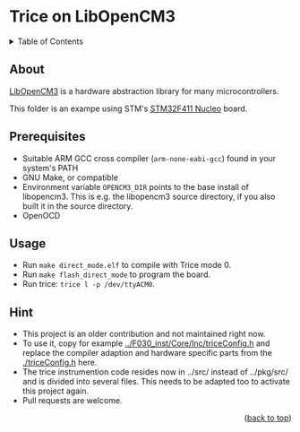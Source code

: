 <div id="top">

# Trice on LibOpenCM3

<details><summary>Table of Contents</summary><ol><!-- TABLE OF CONTENTS START -->

<!-- 
Table of Contents Generation:
- Install vsCode extension "Markdown TOC" from dumeng 
- Use Shift-Ctrl-P "markdownTOC:generate" to get the automatic numbering.
- replace "<a id=" with "<a id=" 
-->

<!-- vscode-markdown-toc -->
* 1. [Description](#description)
* 2. [Setting Up](#setting-up)
* 3. [Build](#build)
* 4. [Deferred Mode for max Speed](#deferred-mode-for-max-speed)
* 5. ["Hardware" Changes](#"hardware"-changes)
* 6. [Using RTT with on-board J-Link and JLinkRTTLogger](#using-rtt-with-on-board-j-link-and-jlinkrttlogger)
* 7. [Using RTT with on-board J-Link and OpenOCD](#using-rtt-with-on-board-j-link-and-openocd)
  * 7.1. [With Windows not possible](#with-windows-not-possible)
  * 7.2. [Darwin](#darwin)
* 8. [Using RTT with on-board ST-Link and OpenOCD](#using-rtt-with-on-board-st-link-and-openocd)
* 9. [Using On-board ST-Link and VS-Code Cortex-Debug Extension](#using-on-board-st-link-and-vs-code-cortex-debug-extension)
  * 9.1. [Fail](#fail)
  * 9.2. [OK](#ok)

<!-- vscode-markdown-toc-config
  numbering=true
  autoSave=true
  /vscode-markdown-toc-config -->
<!-- /vscode-markdown-toc -->

</div></ol></details><!-- TABLE OF CONTENTS END -->

## About

[LibOpenCM3](https://libopencm3.org/) is a hardware abstraction library for many microcontrollers.

This folder is an exampe using STM's [STM32F411 Nucleo](https://www.st.com/en/evaluation-tools/nucleo-f411re.html) board.

## Prerequisites

- Suitable ARM GCC cross compiler (`arm-none-eabi-gcc`) found in your system's PATH
- GNU Make, or compatible
- Environment variable `OPENCM3_DIR` points to the base install of libopencm3.
  This is e.g. the libopencm3 source directory, if you also built it in the source directory.
- OpenOCD

## Usage

- Run `make direct_mode.elf` to compile with Trice mode 0.
- Run `make flash_direct_mode` to program the board.
- Run trice: `trice l -p /dev/ttyACM0`.

## Hint

- This project is an older contribution and not maintained right now.
- To use it, copy for example [../F030_inst/Core/Inc/triceConfig.h](./F030_inst/Core/Inc/triceConfig.h) and replace the compiler adaption and hardware specific parts from the [./triceConfig.h](./triceConfig.h) here.
- The trice instrumention code resides now in ../src/ instead of ../pkg/src/ and is divided into several files. This needs to be adapted too to activate this project again.
- Pull requests are welcome.

<p align="right">(<a href="#top">back to top</a>)</p>
